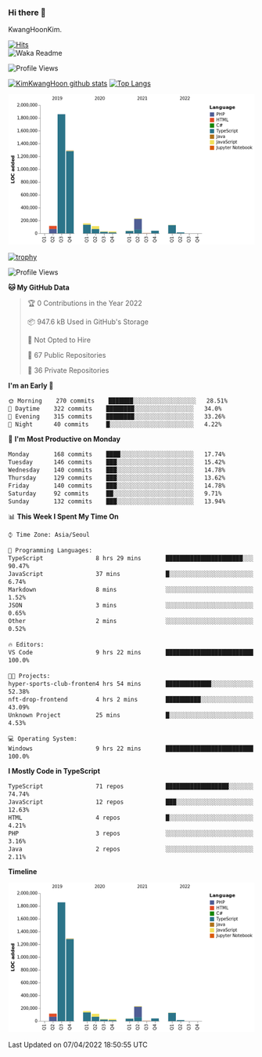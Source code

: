 ### Hi there 👋

KwangHoonKim.

[![Hits](https://hits.seeyoufarm.com/api/count/incr/badge.svg?url=https%3A%2F%2Fgithub.com%2Frhkdgns95)](https://hits.seeyoufarm.com)  
![Waka Readme](https://github.com/rhkdgns95/rhkdgns95/workflows/Waka%20Readme/badge.svg)

![Profile Views](http://img.shields.io/badge/Profile%20Views-0-blue)

[![KimKwangHoon github stats](https://github-readme-stats.vercel.app/api?username=rhkdgns95&show_icons=true)](https://github.com/rhkdgns95/github-readme-stats)   [![Top Langs](https://github-readme-stats.vercel.app/api/top-langs/?username=rhkdgns95&layout=compact)](https://github.com/rhkdgns95/github-readme-stats)   


![Chart not found](https://raw.githubusercontent.com/rhkdgns95/rhkdgns95/master/charts/bar_graph.png) 

[![trophy](https://github-profile-trophy.vercel.app/?username=rhkdgns95)](https://github.com/rhkdgns95/github-profile-trophy)

<!--START_SECTION:waka-->
![Profile Views](http://img.shields.io/badge/Profile%20Views-0-blue)

**🐱 My GitHub Data** 

> 🏆 0 Contributions in the Year 2022
 > 
> 📦 947.6 kB Used in GitHub's Storage 
 > 
> 🚫 Not Opted to Hire
 > 
> 📜 67 Public Repositories 
 > 
> 🔑 36 Private Repositories  
 > 
**I'm an Early 🐤** 

```text
🌞 Morning    270 commits    ███████░░░░░░░░░░░░░░░░░░   28.51% 
🌆 Daytime    322 commits    ████████░░░░░░░░░░░░░░░░░   34.0% 
🌃 Evening    315 commits    ████████░░░░░░░░░░░░░░░░░   33.26% 
🌙 Night      40 commits     █░░░░░░░░░░░░░░░░░░░░░░░░   4.22%

```
📅 **I'm Most Productive on Monday** 

```text
Monday       168 commits    ████░░░░░░░░░░░░░░░░░░░░░   17.74% 
Tuesday      146 commits    ███░░░░░░░░░░░░░░░░░░░░░░   15.42% 
Wednesday    140 commits    ███░░░░░░░░░░░░░░░░░░░░░░   14.78% 
Thursday     129 commits    ███░░░░░░░░░░░░░░░░░░░░░░   13.62% 
Friday       140 commits    ███░░░░░░░░░░░░░░░░░░░░░░   14.78% 
Saturday     92 commits     ██░░░░░░░░░░░░░░░░░░░░░░░   9.71% 
Sunday       132 commits    ███░░░░░░░░░░░░░░░░░░░░░░   13.94%

```


📊 **This Week I Spent My Time On** 

```text
⌚︎ Time Zone: Asia/Seoul

💬 Programming Languages: 
TypeScript               8 hrs 29 mins       ██████████████████████░░░   90.47% 
JavaScript               37 mins             █░░░░░░░░░░░░░░░░░░░░░░░░   6.74% 
Markdown                 8 mins              ░░░░░░░░░░░░░░░░░░░░░░░░░   1.52% 
JSON                     3 mins              ░░░░░░░░░░░░░░░░░░░░░░░░░   0.65% 
Other                    2 mins              ░░░░░░░░░░░░░░░░░░░░░░░░░   0.52%

🔥 Editors: 
VS Code                  9 hrs 22 mins       █████████████████████████   100.0%

🐱‍💻 Projects: 
hyper-sports-club-fronten4 hrs 54 mins       █████████████░░░░░░░░░░░░   52.38% 
nft-drop-frontend        4 hrs 2 mins        ██████████░░░░░░░░░░░░░░░   43.09% 
Unknown Project          25 mins             █░░░░░░░░░░░░░░░░░░░░░░░░   4.53%

💻 Operating System: 
Windows                  9 hrs 22 mins       █████████████████████████   100.0%

```

**I Mostly Code in TypeScript** 

```text
TypeScript               71 repos            ██████████████████░░░░░░░   74.74% 
JavaScript               12 repos            ███░░░░░░░░░░░░░░░░░░░░░░   12.63% 
HTML                     4 repos             █░░░░░░░░░░░░░░░░░░░░░░░░   4.21% 
PHP                      3 repos             ░░░░░░░░░░░░░░░░░░░░░░░░░   3.16% 
Java                     2 repos             ░░░░░░░░░░░░░░░░░░░░░░░░░   2.11%

```


**Timeline**

![Chart not found](https://raw.githubusercontent.com/rhkdgns95/rhkdgns95/master/charts/bar_graph.png) 


 Last Updated on 07/04/2022 18:50:55 UTC
<!--END_SECTION:waka-->

